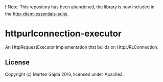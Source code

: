 :exclamation:  Note: This repository has been abandoned, the library is now included in the [http-client-essentials-suite](https://github.com/dmfs/http-client-essentials-suite).

# httpurlconnection-executor

An HttpRequestExecutor implementation that builds on HttpURLConnection.

## License

Copyright (c) Marten Gajda 2016, licensed under Apache2.


